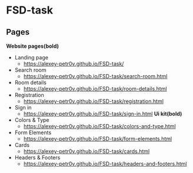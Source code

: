 # FSD-task
## Pages
**Website pages(bold)**
- Landing page
    - https://alexey-petr0v.github.io/FSD-task/
- Search room
    - https://alexey-petr0v.github.io/FSD-task/search-room.html
- Room details
    - https://alexey-petr0v.github.io/FSD-task/room-details.html
- Registration
    - https://alexey-petr0v.github.io/FSD-task/registration.html
- Sign in
    - https://alexey-petr0v.github.io/FSD-task/sign-in.html
**Ui kit(bold)**
- Colors & Type
    - https://alexey-petr0v.github.io/FSD-task/colors-and-type.html
- Form Elements
    - https://alexey-petr0v.github.io/FSD-task/form-elements.html
- Cards
    - https://alexey-petr0v.github.io/FSD-task/cards.html
- Headers & Footers
    - https://alexey-petr0v.github.io/FSD-task/headers-and-footers.html